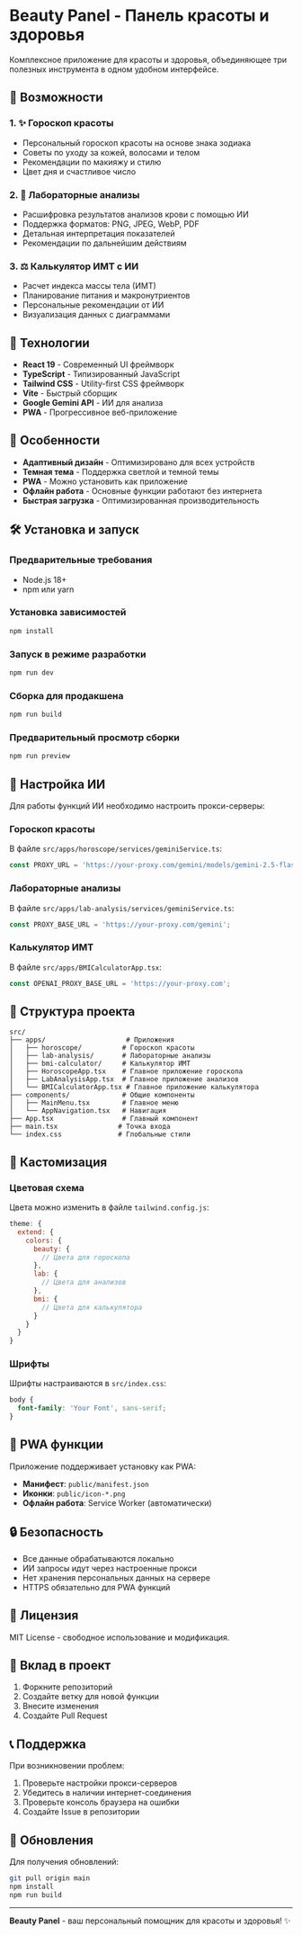 # Beauty Panel - Панель красоты и здоровья

Комплексное приложение для красоты и здоровья, объединяющее три полезных инструмента в одном удобном интерфейсе.

## 🌟 Возможности

### 1. ✨ Гороскоп красоты
- Персональный гороскоп красоты на основе знака зодиака
- Советы по уходу за кожей, волосами и телом
- Рекомендации по макияжу и стилю
- Цвет дня и счастливое число

### 2. 🧪 Лабораторные анализы
- Расшифровка результатов анализов крови с помощью ИИ
- Поддержка форматов: PNG, JPEG, WebP, PDF
- Детальная интерпретация показателей
- Рекомендации по дальнейшим действиям

### 3. ⚖️ Калькулятор ИМТ с ИИ
- Расчет индекса массы тела (ИМТ)
- Планирование питания и макронутриентов
- Персональные рекомендации от ИИ
- Визуализация данных с диаграммами

## 🚀 Технологии

- **React 19** - Современный UI фреймворк
- **TypeScript** - Типизированный JavaScript
- **Tailwind CSS** - Utility-first CSS фреймворк
- **Vite** - Быстрый сборщик
- **Google Gemini API** - ИИ для анализа
- **PWA** - Прогрессивное веб-приложение

## 📱 Особенности

- **Адаптивный дизайн** - Оптимизировано для всех устройств
- **Темная тема** - Поддержка светлой и темной темы
- **PWA** - Можно установить как приложение
- **Офлайн работа** - Основные функции работают без интернета
- **Быстрая загрузка** - Оптимизированная производительность

## 🛠️ Установка и запуск

### Предварительные требования
- Node.js 18+ 
- npm или yarn

### Установка зависимостей
```bash
npm install
```

### Запуск в режиме разработки
```bash
npm run dev
```

### Сборка для продакшена
```bash
npm run build
```

### Предварительный просмотр сборки
```bash
npm run preview
```

## 🔧 Настройка ИИ

Для работы функций ИИ необходимо настроить прокси-серверы:

### Гороскоп красоты
В файле `src/apps/horoscope/services/geminiService.ts`:
```typescript
const PROXY_URL = 'https://your-proxy.com/gemini/models/gemini-2.5-flash:generateContent';
```

### Лабораторные анализы
В файле `src/apps/lab-analysis/services/geminiService.ts`:
```typescript
const PROXY_BASE_URL = 'https://your-proxy.com/gemini';
```

### Калькулятор ИМТ
В файле `src/apps/BMICalculatorApp.tsx`:
```typescript
const OPENAI_PROXY_BASE_URL = 'https://your-proxy.com';
```

## 📁 Структура проекта

```
src/
├── apps/                    # Приложения
│   ├── horoscope/          # Гороскоп красоты
│   ├── lab-analysis/       # Лабораторные анализы
│   ├── bmi-calculator/     # Калькулятор ИМТ
│   ├── HoroscopeApp.tsx    # Главное приложение гороскопа
│   ├── LabAnalysisApp.tsx  # Главное приложение анализов
│   └── BMICalculatorApp.tsx # Главное приложение калькулятора
├── components/             # Общие компоненты
│   ├── MainMenu.tsx        # Главное меню
│   └── AppNavigation.tsx   # Навигация
├── App.tsx                 # Главный компонент
├── main.tsx               # Точка входа
└── index.css              # Глобальные стили
```

## 🎨 Кастомизация

### Цветовая схема
Цвета можно изменить в файле `tailwind.config.js`:

```javascript
theme: {
  extend: {
    colors: {
      beauty: {
        // Цвета для гороскопа
      },
      lab: {
        // Цвета для анализов
      },
      bmi: {
        // Цвета для калькулятора
      }
    }
  }
}
```

### Шрифты
Шрифты настраиваются в `src/index.css`:

```css
body {
  font-family: 'Your Font', sans-serif;
}
```

## 📱 PWA функции

Приложение поддерживает установку как PWA:

- **Манифест**: `public/manifest.json`
- **Иконки**: `public/icon-*.png`
- **Офлайн работа**: Service Worker (автоматически)

## 🔒 Безопасность

- Все данные обрабатываются локально
- ИИ запросы идут через настроенные прокси
- Нет хранения персональных данных на сервере
- HTTPS обязательно для PWA функций

## 📄 Лицензия

MIT License - свободное использование и модификация.

## 🤝 Вклад в проект

1. Форкните репозиторий
2. Создайте ветку для новой функции
3. Внесите изменения
4. Создайте Pull Request

## 📞 Поддержка

При возникновении проблем:

1. Проверьте настройки прокси-серверов
2. Убедитесь в наличии интернет-соединения
3. Проверьте консоль браузера на ошибки
4. Создайте Issue в репозитории

## 🔄 Обновления

Для получения обновлений:

```bash
git pull origin main
npm install
npm run build
```

---

**Beauty Panel** - ваш персональный помощник для красоты и здоровья! ✨
